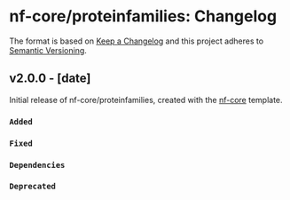 # nf-core/proteinfamilies: Changelog

The format is based on [Keep a Changelog](https://keepachangelog.com/en/1.0.0/)
and this project adheres to [Semantic Versioning](https://semver.org/spec/v2.0.0.html).

## v2.0.0 - [date]

Initial release of nf-core/proteinfamilies, created with the [nf-core](https://nf-co.re/) template.

### `Added`

### `Fixed`

### `Dependencies`

### `Deprecated`
